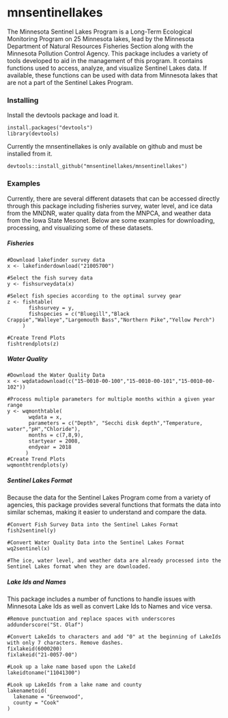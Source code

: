 # mnsentinellakes

The Minnesota Sentinel Lakes Program is a Long-Term Ecological Monitoring Program on 25 Minnesota lakes, lead by the Minnesota Department of Natural Resources Fisheries Section along with the Minnesota Pollution Control Agency. This package includes a variety of tools developed to aid in the management of this program. It contains functions used to access, analyze, and visualize Sentinel Lakes data. If available, these functions can be used with data from Minnesota lakes that are not a part of the Sentinel Lakes Program.

### Installing
Install the devtools package and load it.
```
install.packages("devtools")
library(devtools)
```
Currently the mnsentinellakes is only available on github and must be installed from it.
```
devtools::install_github("mnsentinellakes/mnsentinellakes")
```

### Examples
Currently, there are several different datasets that can be accessed directly through this package including fisheries survey, water level, and ice data from the MNDNR, water quality data from the MNPCA, and weather data from the Iowa State Mesonet. Below are some examples for downloading, processing, and visualizing some of these datasets.

##### Fisheries
```
#Download lakefinder survey data
x <- lakefinderdownload("21005700")

#Select the fish survey data
y <- fishsurveydata(x)

#Select fish species according to the optimal survey gear
z <- fishtable(
       fishsurvey = y,
       fishspecies = c("Bluegill","Black Crappie","Walleye","Largemouth Bass","Northern Pike","Yellow Perch")
     )
      
#Create Trend Plots
fishtrendplots(z)
```
##### Water Quality
```
#Download the Water Quality Data
x <- wqdatadownload(c("15-0010-00-100","15-0010-00-101","15-0010-00-102"))

#Process multiple parameters for multiple months within a given year range
y <- wqmonthtable(
       wqdata = x,
       parameters = c("Depth", "Secchi disk depth","Temperature, water","pH","Chloride"),
       months = c(7,8,9),
       startyear = 2008,
       endyear = 2018
      )
#Create Trend Plots
wqmonthtrendplots(y)
```
##### Sentinel Lakes Format
Because the data for the Sentinel Lakes Program come from a variety of agencies, this package provides several functions that formats the data into similar schemas, making it easier to understand and compare the data.
```
#Convert Fish Survey Data into the Sentinel Lakes Format
fish2sentinel(y)

#Convert Water Quality Data into the Sentinel Lakes Format
wq2sentinel(x)

#The ice, water level, and weather data are already processed into the Sentinel Lakes format when they are downloaded.
```
##### Lake Ids and Names
This package includes a number of functions to handle issues with Minnesota Lake Ids as well as convert Lake Ids to Names and vice versa.
```
#Remove punctuation and replace spaces with underscores
addunderscore("St. Olaf")

#Convert LakeIds to characters and add "0" at the beginning of LakeIds with only 7 characters. Remove dashes.
fixlakeid(6000200)
fixlakeid("21-0057-00")

#Look up a lake name based upon the LakeId
lakeidtoname("11041300")

#Look up LakeIds from a lake name and county
lakenametoid(
  lakename = "Greenwood",
  county = "Cook"
)
```
